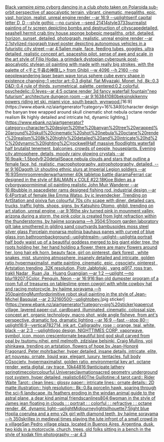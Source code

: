 [Black vampire pimp cyborg dancing in a club photo taken on Polaroid](https://www.ebank.nz/aiartgenerator?category=Black%20vampire%20pimp%20cyborg%20dancing%20in%20a%20club%20photo%20taken%20on%20Polaroid)[a sub-orbit perspective of apocalyptic terrain, vibrant, cinematic, megaliths, epic, vast, horizon, realist, unreal engine render --ar 16:9 --uplight](https://www.ebank.nz/aiartgenerator?category=a%20sub-orbit%20perspective%20of%20apocalyptic%20terrain%2C%20vibrant%2C%20cinematic%2C%20megaliths%2C%20epic%2C%20vast%2C%20horizon%2C%20realist%2C%20unreal%20engine%20render%20--ar%2016%3A9%20--uplight)[serif capital letter D, D --style gothic --no cursive --seed 21414](https://www.ebank.nz/aiartgenerator?category=serif%20capital%20letter%20D%2C%20D%20--style%20gothic%20--no%20cursive%20--seed%2021414)[style](https://www.ebank.nz/aiartgenerator?category=style)[3733](https://www.ebank.nz/aiartgenerator?category=3733)[surrealist painting of tv screen depicting bombs and destruction of cityscape](https://www.ebank.nz/aiartgenerator?category=surrealist%20painting%20of%20tv%20screen%20depicting%20bombs%20and%20destruction%20of%20cityscape)[detailed, seashell,hermit crab,tiny house,sponge bob](https://www.ebank.nz/aiartgenerator?category=detailed%2C%20seashell%2Chermit%20crab%2Ctiny%20house%2Csponge%20bob)[epic megaliths, orbit, detailed, horizon, sunset, detailed, photograph, realistic, unreal engine render --ar 2:1](https://www.ebank.nz/aiartgenerator?category=epic%20megaliths%2C%20orbit%2C%20detailed%2C%20horizon%2C%20sunset%2C%20detailed%2C%20photograph%2C%20realistic%2C%20unreal%20engine%20render%20--ar%202%3A1)[stylized risograph travel poster depicting autonomous vehicles in a futuristic city street —ar 4:5](https://www.ebank.nz/aiartgenerator?category=stylized%20risograph%20travel%20poster%20depicting%20autonomous%20vehicles%20in%20a%20futuristic%20city%20street%20%E2%80%94ar%204%3A5)[alien male, face, feeding tubes, goggles, ultra detailed, realistic concept art. spaceship pilot. sense of awe and scale, in the art style of Filip Hodas, a grimdark dystopian cyberpunk post-apocalyptic style](https://www.ebank.nz/aiartgenerator?category=alien%20male%2C%20face%2C%20feeding%20tubes%2C%20goggles%2C%20ultra%20detailed%2C%20realistic%20concept%20art.%20spaceship%20pilot.%20sense%20of%20awe%20and%20scale%2C%20in%20the%20art%20style%20of%20Filip%20Hodas%2C%20a%20grimdark%20dystopian%20cyberpunk%20post-apocalyptic%20style)[an oil painting with made with really big strokes, with the palette of  <千と千尋の神隠し>  from Ghibli  --w 4096  --h 2160 --no people](https://www.ebank.nz/aiartgenerator?category=an%20oil%20painting%20with%20made%20with%20really%20big%20strokes%2C%20with%20the%20palette%20of%20%20%3C%E5%8D%83%E3%81%A8%E5%8D%83%E5%B0%8B%E3%81%AE%E7%A5%9E%E9%9A%A0%E3%81%97%3E%20%20from%20Ghibli%20%20--w%204096%20%20--h%202160%20--no%20people)[wandering laser beam wave torus sphere cube every shape in existence changing::1 vector art::0.3 digital, flat Miyazaki, Monet, hd, 8k::0.3 D&D::0.4 rule of thirds, symmetrical, palette, centered:0.2 colorful, psychedelic::0.1](https://www.ebank.nz/aiartgenerator?category=wandering%20laser%20beam%20wave%20torus%20sphere%20cube%20every%20shape%20in%20existence%20changing%3A%3A1%20vector%20art%3A%3A0.3%20digital%2C%20flat%20Miyazaki%2C%20Monet%2C%20hd%2C%208k%3A%3A0.3%20D%26D%3A%3A0.4%20rule%20of%20thirds%2C%20symmetrical%2C%20palette%2C%20centered%3A0.2%20colorful%2C%20psychedelic%3A%3A0.1)[eyes](https://www.ebank.nz/aiartgenerator?category=eyes)[--ar 4:5 octane render 3d fancy waterfall fountain](https://www.ebank.nz/aiartgenerator?category=--ar%204%3A5%20octane%20render%203d%20fancy%20waterfall%20fountain)["neo futurism"  architecture dungeon room --ar 9:16](https://www.ebank.nz/aiartgenerator?category=%22neo%20futurism%22%20%20architecture%20dungeon%20room%20--ar%209%3A16)[384](https://www.ebank.nz/aiartgenerator?category=384)[1080](https://www.ebank.nz/aiartgenerator?category=1080)[beksinski](https://www.ebank.nz/aiartgenerator?category=beksinski)[kenny powers riding jet ski. miami vice, south beach, wynwood.](https://www.ebank.nz/aiartgenerator?category=kenny%20powers%20riding%20jet%20ski.%20miami%20vice%2C%20south%20beach%2C%20wynwood.)[16:9](https://www.ebank.nz/aiartgenerator?category=16%3A9)[character design the banyan tree wrapped around skull cinematic shot nebula octane render realism 8k highly detailed and intricate hd, dynamic lighting,](https://www.ebank.nz/aiartgenerator?category=character%20design%20the%20banyan%20tree%20wrapped%20around%20skull%20cinematic%20shot%20nebula%20octane%20render%20realism%208k%20highly%20detailed%20and%20intricate%20hd%2C%20dynamic%20lighting%2C)[rockwell](https://www.ebank.nz/aiartgenerator?category=rockwell)[Half massive floodlights waterfall half brutalist tenement, balconies, crowds of people, houseplants. Evening city atmosphere, details, moody rainy glowing crystals --ar 16:9](https://www.ebank.nz/aiartgenerator?category=Half%20massive%20floodlights%20waterfall%20half%20brutalist%20tenement%2C%20balconies%2C%20crowds%20of%20people%2C%20houseplants.%20Evening%20city%20atmosphere%2C%20details%2C%20moody%20rainy%20glowing%20crystals%20--ar%2016%3A9)[paik::1.5](https://www.ebank.nz/aiartgenerator?category=paik%3A%3A1.5)[body](https://www.ebank.nz/aiartgenerator?category=body)[](https://www.ebank.nz/aiartgenerator?category=)[9:20](https://www.ebank.nz/aiartgenerator?category=9%3A20)[detail](https://www.ebank.nz/aiartgenerator?category=detail)[Space nebula clouds and stars that outline a female face, hd, realistic, macrophotography, astrophotography, detailed, --ar 9:16](https://www.ebank.nz/aiartgenerator?category=Space%20nebula%20clouds%20and%20stars%20that%20outline%20a%20female%20face%2C%20hd%2C%20realistic%2C%20macrophotography%2C%20astrophotography%2C%20detailed%2C%20--ar%209%3A16)[Dagoth Ur shouting ethnic slurs at Imperial Legion soldiers --ar 16:9](https://www.ebank.nz/aiartgenerator?category=Dagoth%20Ur%20shouting%20ethnic%20slurs%20at%20Imperial%20Legion%20soldiers%20--ar%2016%3A9)[35mm](https://www.ebank.nz/aiartgenerator?category=35mm)[room](https://www.ebank.nz/aiartgenerator?category=room)[render](https://www.ebank.nz/aiartgenerator?category=render)[warhammer 40k tabletop battle diarama](https://www.ebank.nz/aiartgenerator?category=warhammer%2040k%20tabletop%20battle%20diarama)[Ferrari car designed in the style of BALMAIN x COLE #2](https://www.ebank.nz/aiartgenerator?category=Ferrari%20car%20designed%20in%20the%20style%20of%20BALMAIN%20x%20COLE%20%232)[2:1](https://www.ebank.nz/aiartgenerator?category=2%3A1)[8K](https://www.ebank.nz/aiartgenerator?category=8K)[joe Biden as a cyborg](https://www.ebank.nz/aiartgenerator?category=joe%20Biden%20as%20a%20cyborg)[vapor](https://www.ebank.nz/aiartgenerator?category=vapor)[minimal oil painting realistic John Muir Wanderer --ar 16:8](https://www.ebank.nz/aiartgenerator?category=minimal%20oil%20painting%20realistic%20John%20Muir%20Wanderer%20--ar%2016%3A8)[bubble in space](https://www.ebank.nz/aiartgenerator?category=bubble%20in%20space)[dieter rams designed fishing rod, industrial design --ar 6:4](https://www.ebank.nz/aiartgenerator?category=dieter%20rams%20designed%20fishing%20rod%2C%20industrial%20design%20--ar%206%3A4)[Portrait of female like Emma Watso, by jc leyendecker ,Trending on ArtStation and pixiv](https://www.ebank.nz/aiartgenerator?category=Portrait%20of%20female%20like%20Emma%20Watso%2C%20by%20jc%20leyendecker%20%2CTrending%20on%20ArtStation%20and%20pixiv)[a fun colourful 70s city scape with diner, detailed cars, trucks, traffic lights, shops, signs, by Katsuhiro Otomo, ghibli, trending on art station, unreal engine --ar 9:16](https://www.ebank.nz/aiartgenerator?category=a%20fun%20colourful%2070s%20city%20scape%20with%20diner%2C%20detailed%20cars%2C%20trucks%2C%20traffic%20lights%2C%20shops%2C%20signs%2C%20by%20Katsuhiro%20Otomo%2C%20ghibli%2C%20trending%20on%20art%20station%2C%20unreal%20engine%20--ar%209%3A16)[the sky turned pink in mounment valley, arizona during a storm, the pink color is created from light refraction within the thunderstorms, by hajime sorayama —h 350](https://www.ebank.nz/aiartgenerator?category=the%20sky%20turned%20pink%20in%20mounment%20valley%2C%20arizona%20during%20a%20storm%2C%20the%20pink%20color%20is%20created%20from%20light%20refraction%20within%20the%20thunderstorms%2C%20by%20hajime%20sorayama%20%E2%80%94h%20350)[4:5](https://www.ebank.nz/aiartgenerator?category=4%3A5)[1](https://www.ebank.nz/aiartgenerator?category=1)[room garden laboratory  gilt lake  smothered in gilding sand courtyards bambusoides moss steel silver glass  Porcelain monarsa molinia bauhaus panes with curved of blue glass iron bathroom](https://www.ebank.nz/aiartgenerator?category=room%20garden%20laboratory%20%20gilt%20lake%20%20smothered%20in%20gilding%20sand%20courtyards%20bambusoides%20moss%20steel%20silver%20glass%20%20Porcelain%20monarsa%20molinia%20bauhaus%20panes%20with%20curved%20of%20blue%20glass%20iron%20bathroom)[background](https://www.ebank.nz/aiartgenerator?category=background)[--uplight](https://www.ebank.nz/aiartgenerator?category=--uplight)[realm](https://www.ebank.nz/aiartgenerator?category=realm)[--uplight](https://www.ebank.nz/aiartgenerator?category=--uplight)[--uplight](https://www.ebank.nz/aiartgenerator?category=--uplight)[a portrait half body waist up of a beautiful goddess merged to big giant elder tree, the roots holding her, her hand holding a flower, there are many flowers around her, long hair,elk horn, beauty face, girl on pinterest, dark forest , white snakes, mist, stunning atmosphere, insanely detailed and intricate, golden ratio,hypermaximalist, matte painting, cinematic, epic, cgsociety, pinterest , Artstation trending ,32K resolution, Piotr Jabłoński , yang qi917, ross tran, Irakli Nadar , Ruan Jia , Huang Guangjian —ar 1:2 —uplight —no blur](https://www.ebank.nz/aiartgenerator?category=a%20portrait%20half%20body%20waist%20up%20of%20a%20beautiful%20goddess%20merged%20to%20big%20giant%20elder%20tree%2C%20the%20roots%20holding%20her%2C%20her%20hand%20holding%20a%20flower%2C%20there%20are%20many%20flowers%20around%20her%2C%20long%20hair%2Celk%20horn%2C%20beauty%20face%2C%20girl%20on%20pinterest%2C%20dark%20forest%20%2C%20white%20snakes%2C%20mist%2C%20stunning%20atmosphere%2C%20insanely%20detailed%20and%20intricate%2C%20golden%20ratio%2Chypermaximalist%2C%20matte%20painting%2C%20cinematic%2C%20epic%2C%20cgsociety%2C%20pinterest%20%2C%20Artstation%20trending%20%2C32K%20resolution%2C%20Piotr%20Jab%C5%82o%C5%84ski%20%2C%20yang%20qi917%2C%20ross%20tran%2C%20Irakli%20Nadar%20%2C%20Ruan%20Jia%20%2C%20Huang%20Guangjian%20%E2%80%94ar%201%3A2%20%E2%80%94uplight%20%E2%80%94no%20blur)[1920](https://www.ebank.nz/aiartgenerator?category=1920)[7:5](https://www.ebank.nz/aiartgenerator?category=7%3A5)[Color. Penguin. Neon --ar 16:9](https://www.ebank.nz/aiartgenerator?category=Color.%20Penguin.%20Neon%20--ar%2016%3A9)[16:9](https://www.ebank.nz/aiartgenerator?category=16%3A9)[an old dumpster program of a room full of treasures on tables](https://www.ebank.nz/aiartgenerator?category=an%20old%20dumpster%20program%20of%20a%20room%20full%20of%20treasures%20on%20tables)[lime green cowgirl with white cowboy hat and racing motorcycle, by hajime sorayama —h 350](https://www.ebank.nz/aiartgenerator?category=lime%20green%20cowgirl%20with%20white%20cowboy%20hat%20and%20racing%20motorcycle%2C%20by%20hajime%20sorayama%20%E2%80%94h%20350)[painting](https://www.ebank.nz/aiartgenerator?category=painting)[Mumford](https://www.ebank.nz/aiartgenerator?category=Mumford)[primitive robot skull painting in the style of Jean-Michel Basquiat --ar 2:3](https://www.ebank.nz/aiartgenerator?category=primitive%20robot%20skull%20painting%20in%20the%20style%20of%20Jean-Michel%20Basquiat%20--ar%202%3A3)[2160](https://www.ebank.nz/aiartgenerator?category=2160)[500](https://www.ebank.nz/aiartgenerator?category=500)[--uplight](https://www.ebank.nz/aiartgenerator?category=--uplight)[obey.](https://www.ebank.nz/aiartgenerator?category=obey.)[pig sticker](https://www.ebank.nz/aiartgenerator?category=pig%20sticker)[papercut village, layered paper-cut, cardboard, illuminated, cinematic, colossal size, concept art, organic technology, macro shot, wide angle fisheye, from ant's perspective, dramatic fog, dramatic lighting --ar 16:9 --fast --stop 80](https://www.ebank.nz/aiartgenerator?category=papercut%20village%2C%20layered%20paper-cut%2C%20cardboard%2C%20illuminated%2C%20cinematic%2C%20colossal%20size%2C%20concept%20art%2C%20organic%20technology%2C%20macro%20shot%2C%20wide%20angle%20fisheye%2C%20from%20ant%27s%20perspective%2C%20dramatic%20fog%2C%20dramatic%20lighting%20--ar%2016%3A9%20--fast%20--stop%2080)[--uplight](https://www.ebank.nz/aiartgenerator?category=--uplight)[16:9](https://www.ebank.nz/aiartgenerator?category=16%3A9)[--vertical](https://www.ebank.nz/aiartgenerator?category=--vertical)[782714, ink art, Calligraphy, rose :: orange, teal, white, black --ar 2:3 --uplight](https://www.ebank.nz/aiartgenerator?category=782714%2C%20ink%20art%2C%20Calligraphy%2C%20rose%20%3A%3A%20orange%2C%20teal%2C%20white%2C%20black%20--ar%202%3A3%20--uplight)[logo design, NIGHTTIMES CORP, vaporwave, symbol, icon, moon crescent](https://www.ebank.nz/aiartgenerator?category=logo%20design%2C%20NIGHTTIMES%20CORP%2C%20vaporwave%2C%20symbol%2C%20icon%2C%20moon%20crescent)[ornate beautiful bird god skull carved from opal by tsutomu nihei, emil melmoth, zdzislaw belsinki, Craig Mullins, yoji shinkawa, trending on artstation, flowers of hope by Jean-Honoré Fragonard, Peter mohrbacher, hyper detailed, insane details, intricate, elite, art nouveau, ornate, liquid wax, elegant, luxury, tentacles, full body CGsociety, hypermaximalist, golden ratio, environmental key art, octane render, weta digital, ray trace, 10k](https://www.ebank.nz/aiartgenerator?category=ornate%20beautiful%20bird%20god%20skull%20carved%20from%20opal%20by%20tsutomu%20nihei%2C%20emil%20melmoth%2C%20zdzislaw%20belsinki%2C%20Craig%20Mullins%2C%20yoji%20shinkawa%2C%20trending%20on%20artstation%2C%20flowers%20of%20hope%20by%20Jean-Honor%C3%A9%20Fragonard%2C%20Peter%20mohrbacher%2C%20hyper%20detailed%2C%20insane%20details%2C%20intricate%2C%20elite%2C%20art%20nouveau%2C%20ornate%2C%20liquid%20wax%2C%20elegant%2C%20luxury%2C%20tentacles%2C%20full%20body%20CGsociety%2C%20hypermaximalist%2C%20golden%20ratio%2C%20environmental%20key%20art%2C%20octane%20render%2C%20weta%20digital%2C%20ray%20trace%2C%2010k)[448](https://www.ebank.nz/aiartgenerator?category=448)[16:9](https://www.ebank.nz/aiartgenerator?category=16%3A9)[anticipate lathery springtime](https://www.ebank.nz/aiartgenerator?category=anticipate%20lathery%20springtime)[color](https://www.ebank.nz/aiartgenerator?category=color)[colourful,](https://www.ebank.nz/aiartgenerator?category=colourful%2C)[Universe](https://www.ebank.nz/aiartgenerator?category=Universe)[claymation](https://www.ebank.nz/aiartgenerator?category=claymation)[sacred geometry underground root system, hyper detailed, realistic](https://www.ebank.nz/aiartgenerator?category=sacred%20geometry%20underground%20root%20system%2C%20hyper%20detailed%2C%20realistic)[640](https://www.ebank.nz/aiartgenerator?category=640)[The Guillotine::4 tarot card:: Rider Waite Tarot:: clean lines:: glossy paper:: intricate lines:: ornate details:: 2D matte illustration:: high resolution:: 8k::](https://www.ebank.nz/aiartgenerator?category=The%20Guillotine%3A%3A4%20tarot%20card%3A%3A%20Rider%20Waite%20Tarot%3A%3A%20clean%20lines%3A%3A%20glossy%20paper%3A%3A%20intricate%20lines%3A%3A%20ornate%20details%3A%3A%202D%20matte%20illustration%3A%3A%20high%20resolution%3A%3A%208k%3A%3A)[0.8](https://www.ebank.nz/aiartgenerator?category=0.8)[a porcelin hawk, soaring through the sci-fi landscape, its feathers eroding in the wind](https://www.ebank.nz/aiartgenerator?category=a%20porcelin%20hawk%2C%20soaring%20through%20the%20sci-fi%20landscape%2C%20its%20feathers%20eroding%20in%20the%20wind)[an animal guide to the astral plane, a dear kind animal friend](https://www.ebank.nz/aiartgenerator?category=an%20animal%20guide%20to%20the%20astral%20plane%2C%20a%20dear%20kind%20animal%20friend)[scanlines](https://www.ebank.nz/aiartgenerator?category=scanlines)[80](https://www.ebank.nz/aiartgenerator?category=80)[4:6](https://www.ebank.nz/aiartgenerator?category=4%3A6)[woman in the style of James jean floating in clouds : : portrait : : colorful : : refractive : : octane render, 4K, dynamic light](https://www.ebank.nz/aiartgenerator?category=woman%20in%20the%20style%20of%20James%20jean%20floating%20in%20clouds%20%3A%20%3A%20portrait%20%3A%20%3A%20colorful%20%3A%20%3A%20refractive%20%3A%20%3A%20octane%20render%2C%204K%2C%20dynamic%20light)[--uplight](https://www.ebank.nz/aiartgenerator?category=--uplight)[Midjourney](https://www.ebank.nz/aiartgenerator?category=Midjourney)[light](https://www.ebank.nz/aiartgenerator?category=light)[silhouette](https://www.ebank.nz/aiartgenerator?category=silhouette)[7:5](https://www.ebank.nz/aiartgenerator?category=7%3A5)[light blue Hoplia coerulea and a emo y2k girl with diamond teeth,  by hajime sorayama —h 350](https://www.ebank.nz/aiartgenerator?category=light%20blue%20Hoplia%20coerulea%20and%20a%20emo%20y2k%20girl%20with%20diamond%20teeth%2C%20%20by%20hajime%20sorayama%20%E2%80%94h%20350)[skrillex in medieval times playing the lute infront of a small crowd in a village](https://www.ebank.nz/aiartgenerator?category=skrillex%20in%20medieval%20times%20playing%20the%20lute%20infront%20of%20a%20small%20crowd%20in%20a%20village)[San Pedro village plaza, located in Buenos Aires, Argentina, dusk, two kids in a motorcycle, church, trees, old folks sitting in a bench in the style of kodak film photography --ar 4:3](https://www.ebank.nz/aiartgenerator?category=San%20Pedro%20village%20plaza%2C%20located%20in%20Buenos%20Aires%2C%20Argentina%2C%20dusk%2C%20two%20kids%20in%20a%20motorcycle%2C%20church%2C%20trees%2C%20old%20folks%20sitting%20in%20a%20bench%20in%20the%20style%20of%20kodak%20film%20photography%20--ar%204%3A3)
